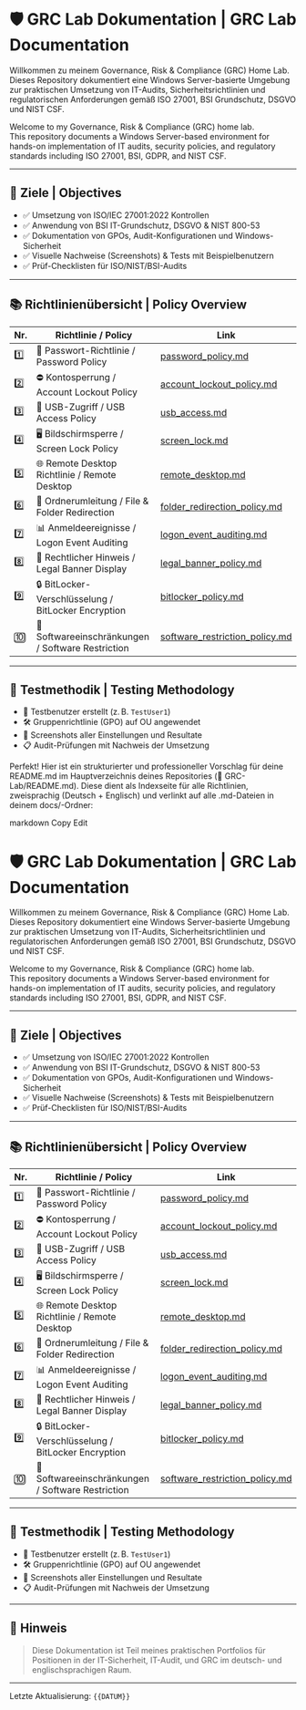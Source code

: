 
# 🛡️ GRC Lab Dokumentation | GRC Lab Documentation

Willkommen zu meinem Governance, Risk & Compliance (GRC) Home Lab.  
Dieses Repository dokumentiert eine Windows Server-basierte Umgebung zur praktischen Umsetzung von IT-Audits, Sicherheitsrichtlinien und regulatorischen Anforderungen gemäß ISO 27001, BSI Grundschutz, DSGVO und NIST CSF.

Welcome to my Governance, Risk & Compliance (GRC) home lab.  
This repository documents a Windows Server-based environment for hands-on implementation of IT audits, security policies, and regulatory standards including ISO 27001, BSI, GDPR, and NIST CSF.

---

## 🎯 Ziele | Objectives

- ✅ Umsetzung von ISO/IEC 27001:2022 Kontrollen  
- ✅ Anwendung von BSI IT-Grundschutz, DSGVO & NIST 800-53  
- ✅ Dokumentation von GPOs, Audit-Konfigurationen und Windows-Sicherheit  
- ✅ Visuelle Nachweise (Screenshots) & Tests mit Beispielbenutzern  
- ✅ Prüf-Checklisten für ISO/NIST/BSI-Audits

---

## 📚 Richtlinienübersicht | Policy Overview

| Nr. | Richtlinie / Policy                                | Link                                                                 |
|-----|-----------------------------------------------------|----------------------------------------------------------------------|
| 1️⃣ | 🔐 Passwort-Richtlinie / Password Policy            | [password_policy.md](docs/password_policy.md)                       |
| 2️⃣ | ⛔ Kontosperrung / Account Lockout Policy            | [account_lockout_policy.md](docs/account_lockout_policy.md)         |
| 3️⃣ | 🔌 USB-Zugriff / USB Access Policy                  | [usb_access.md](docs/usb_access.md)                                 |
| 4️⃣ | 🖥️ Bildschirmsperre / Screen Lock Policy            | [screen_lock.md](docs/screen_lock.md)                               |
| 5️⃣ | 🌐 Remote Desktop Richtlinie / Remote Desktop        | [remote_desktop.md](docs/remote_desktop.md)                         |
| 6️⃣ | 📁 Ordnerumleitung / File & Folder Redirection      | [folder_redirection_policy.md](docs/folder_redirection_policy.md)   |
| 7️⃣ | 📊 Anmeldeereignisse / Logon Event Auditing         | [logon_event_auditing.md](docs/logon_event_auditing.md)             |
| 8️⃣ | 📢 Rechtlicher Hinweis / Legal Banner Display       | [legal_banner_policy.md](docs/legal_banner_policy.md)               |
| 9️⃣ | 🔒 BitLocker-Verschlüsselung / BitLocker Encryption | [bitlocker_policy.md](docs/bitlocker_policy.md)                     |
| 🔟 | 🚫 Softwareeinschränkungen / Software Restriction    | [software_restriction_policy.md](docs/software_restriction_policy.md) |

---

## 🧪 Testmethodik | Testing Methodology

- 👤 Testbenutzer erstellt (z. B. `TestUser1`)
- 🛠️ Gruppenrichtlinie (GPO) auf OU angewendet
- 📸 Screenshots aller Einstellungen und Resultate
- 📋 Audit-Prüfungen mit Nachweis der Umsetzung

Perfekt! Hier ist ein strukturierter und professioneller Vorschlag für deine README.md im Hauptverzeichnis deines Repositories (📁 GRC-Lab/README.md). Diese dient als Indexseite für alle Richtlinien, zweisprachig (Deutsch + Englisch) und verlinkt auf alle .md-Dateien in deinem docs/-Ordner:

markdown
Copy
Edit
# 🛡️ GRC Lab Dokumentation | GRC Lab Documentation

Willkommen zu meinem Governance, Risk & Compliance (GRC) Home Lab.  
Dieses Repository dokumentiert eine Windows Server-basierte Umgebung zur praktischen Umsetzung von IT-Audits, Sicherheitsrichtlinien und regulatorischen Anforderungen gemäß ISO 27001, BSI Grundschutz, DSGVO und NIST CSF.

Welcome to my Governance, Risk & Compliance (GRC) home lab.  
This repository documents a Windows Server-based environment for hands-on implementation of IT audits, security policies, and regulatory standards including ISO 27001, BSI, GDPR, and NIST CSF.

---

## 🎯 Ziele | Objectives

- ✅ Umsetzung von ISO/IEC 27001:2022 Kontrollen  
- ✅ Anwendung von BSI IT-Grundschutz, DSGVO & NIST 800-53  
- ✅ Dokumentation von GPOs, Audit-Konfigurationen und Windows-Sicherheit  
- ✅ Visuelle Nachweise (Screenshots) & Tests mit Beispielbenutzern  
- ✅ Prüf-Checklisten für ISO/NIST/BSI-Audits

---

## 📚 Richtlinienübersicht | Policy Overview

| Nr. | Richtlinie / Policy                                | Link                                                                 |
|-----|-----------------------------------------------------|----------------------------------------------------------------------|
| 1️⃣ | 🔐 Passwort-Richtlinie / Password Policy            | [password_policy.md](docs/password_policy.md)                       |
| 2️⃣ | ⛔ Kontosperrung / Account Lockout Policy            | [account_lockout_policy.md](docs/account_lockout_policy.md)         |
| 3️⃣ | 🔌 USB-Zugriff / USB Access Policy                  | [usb_access.md](docs/usb_access.md)                                 |
| 4️⃣ | 🖥️ Bildschirmsperre / Screen Lock Policy            | [screen_lock.md](docs/screen_lock.md)                               |
| 5️⃣ | 🌐 Remote Desktop Richtlinie / Remote Desktop        | [remote_desktop.md](docs/remote_desktop.md)                         |
| 6️⃣ | 📁 Ordnerumleitung / File & Folder Redirection      | [folder_redirection_policy.md](docs/folder_redirection_policy.md)   |
| 7️⃣ | 📊 Anmeldeereignisse / Logon Event Auditing         | [logon_event_auditing.md](docs/logon_event_auditing.md)             |
| 8️⃣ | 📢 Rechtlicher Hinweis / Legal Banner Display       | [legal_banner_policy.md](docs/legal_banner_policy.md)               |
| 9️⃣ | 🔒 BitLocker-Verschlüsselung / BitLocker Encryption | [bitlocker_policy.md](docs/bitlocker_policy.md)                     |
| 🔟 | 🚫 Softwareeinschränkungen / Software Restriction    | [software_restriction_policy.md](docs/software_restriction_policy.md) |

---

## 🧪 Testmethodik | Testing Methodology

- 👤 Testbenutzer erstellt (z. B. `TestUser1`)
- 🛠️ Gruppenrichtlinie (GPO) auf OU angewendet
- 📸 Screenshots aller Einstellungen und Resultate
- 📋 Audit-Prüfungen mit Nachweis der Umsetzung

---

## 📎 Hinweis

> Diese Dokumentation ist Teil meines praktischen Portfolios für Positionen in der IT-Sicherheit, IT-Audit, und GRC im deutsch- und englischsprachigen Raum.

---

Letzte Aktualisierung: `{{DATUM}}`







